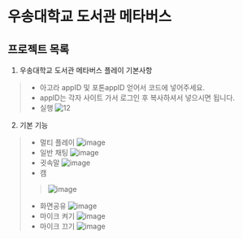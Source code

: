 우송대학교 도서관 메타버스
===========================
프로젝트 목록
--------------------------
1. 우송대학교 도서관 메타버스 플레이 기본사항
> * 아고라 appID 및 포톤appID 얻어서 코드에 넣어주세요.
> * appID는 각자 사이트 가서 로그인 후 복사하셔서 넣으시면 됩니다.
> * 실행
![12](https://user-images.githubusercontent.com/94848819/154413863-a73df9c5-ae72-4566-b6a5-0e8f2241e335.png)
2. 기본 기능
> * 멀티 플레이
![image](https://user-images.githubusercontent.com/94848819/154415083-2ee27107-dd33-4ec7-b601-16e0922b345b.png)
> * 일반 채팅
![image](https://user-images.githubusercontent.com/94848819/154414662-85042edb-618d-497f-b28a-0689cd3e628a.png)
> * 귓속말
![image](https://user-images.githubusercontent.com/94848819/154414800-b3e68f78-98fd-405f-a199-69001e2b33e4.png)
> * 캠
>> ![image](https://user-images.githubusercontent.com/94848819/154415221-9e7bc6ac-0050-4aba-ab19-6c986a721b84.png)
> * 화면공유
> ![image](https://user-images.githubusercontent.com/94848819/154415277-994fd8a5-3a0f-4a78-8daa-95c7941a9cee.png)
> * 마이크 켜기
> ![image](https://user-images.githubusercontent.com/94848819/154415337-14ca53ca-7cdd-404b-9fea-1a3d87c7659d.png)
> * 마이크 끄기
> ![image](https://user-images.githubusercontent.com/94848819/154415389-68392c90-7cd6-46be-afc7-441b11f92004.png)

